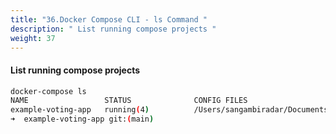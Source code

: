 ```yaml
---
title: "36.Docker Compose CLI - ls Command "
description: " List running compose projects "
weight: 37
---
```




#### List running compose projects


```sh
docker-compose ls  
NAME                 STATUS              CONFIG FILES
example-voting-app   running(4)          /Users/sangambiradar/Documents/GitHub/dockerworkshop/workshop/Docker102/Docker-Compose/example-voting-app/docker-compose.yml
➜  example-voting-app git:(main) 
```